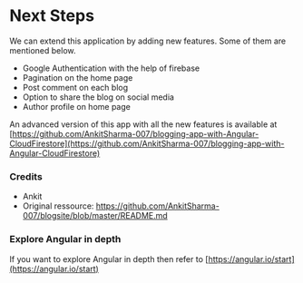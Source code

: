 
# Next Steps

We can extend this application by adding new features. Some of them are mentioned below.

- Google Authentication with the help of firebase
- Pagination on the home page
- Post comment on each blog
- Option to share the blog on social media
- Author profile on home page

An advanced version of this app with all the new features is available at [https://github.com/AnkitSharma-007/blogging-app-with-Angular-CloudFirestore](https://github.com/AnkitSharma-007/blogging-app-with-Angular-CloudFirestore)

### Credits
* Ankit
* Original ressource: https://github.com/AnkitSharma-007/blogsite/blob/master/README.md

### Explore Angular in depth

If you want to explore Angular in depth then refer to  [https://angular.io/start](https://angular.io/start)
